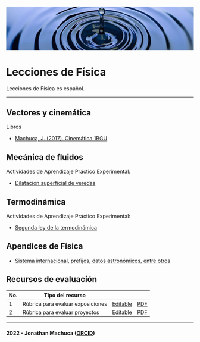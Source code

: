 ![Banner](src/water_banner-m.jpg)

# Lecciones de Física

Lecciones de Física es español.

-----

## Vectores y cinemática

Libros

- [Machuca, J. (2017). Cinemática 1BGU](https://github.com/jamydx/lecciones-de-fisica/blob/main/Cinematica/Machuca_2018_Cinemática_1BGU.pdf)

## Mecánica de fluidos

Actividades de Aprendizaje Práctico Experimental:

- [Dilatación superficial de veredas](https://github.com/jamydx/lecciones-de-fisica/blob/main/Mecanica_fluidos/APE_U2_Dilatacion_superficial-rev1.pdf)

## Termodinámica

Actividades de Aprendizaje Práctico Experimental:

- [Segunda ley de la termodinámica](https://github.com/jamydx/lecciones-de-fisica/blob/main/Termodinamica/APE3_U3_2a_ley_termodinamica.pdf)

## Apendices de Física

- [Sistema internacional, prefijos, datos astronómicos, entre otros](https://github.com/jamydx/lecciones-de-fisica/blob/main/apendices/main.pdf)

## Recursos de evaluación

| No.  | Tipo del recurso                  |                                                              |                                                              |
| ---- | --------------------------------- | ------------------------------------------------------------ | ------------------------------------------------------------ |
| 1    | Rúbrica para evaluar exposiciones | [Editable](https://github.com/jamydx/lecciones-de-fisica/blob/main/Recursos_evaluacion/Rubrica_exposicion.md) | [PDF](https://github.com/jamydx/lecciones-de-fisica/blob/main/Recursos_evaluacion/Rubrica_exposicion.pdf) |
| 2    | Rúbrica para evaluar proyectos    | [Editable](https://github.com/jamydx/lecciones-de-fisica/blob/main/Recursos_evaluacion/Rubrica_proyectos.md) | [PDF](https://github.com/jamydx/lecciones-de-fisica/blob/main/Recursos_evaluacion/Rubrica_proyectos.pdf) |


-----
#### 2022 - Jonathan Machuca ([ORCID](https://orcid.org/0000-0002-3632-9348))
